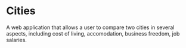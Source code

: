 # Cities
A web application that allows a user to compare two cities in several aspects, including cost of living, accomodation, business freedom, job salaries.
